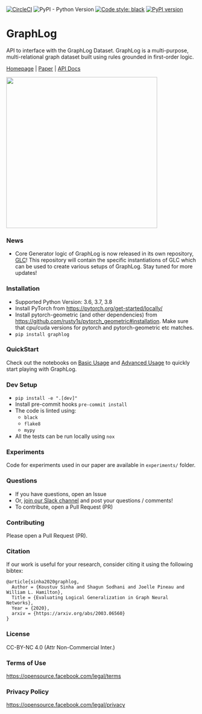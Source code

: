 [![CircleCI](https://circleci.com/gh/facebookresearch/GraphLog.svg?style=svg&circle-token=3de77dcba6da65107d3946878697d810251e00d9)](https://circleci.com/gh/facebookresearch/GraphLog)
![PyPI - Python Version](https://img.shields.io/pypi/pyversions/graphlog)
[![Code style: black](https://img.shields.io/badge/code%20style-black-000000.svg)](https://github.com/psf/black)
[![PyPI version](https://badge.fury.io/py/graphlog.svg)](https://badge.fury.io/py/graphlog)

# GraphLog
API to interface with the GraphLog Dataset. GraphLog is a multi-purpose, multi-relational graph dataset built using rules grounded in first-order logic.

[Homepage](https://www.cs.mcgill.ca/~ksinha4/graphlog/) | [Paper](https://arxiv.org/abs/2003.06560) | [API Docs](https://graphlog.readthedocs.io/en/latest/)

<img src="docs/images/graphlog_rule.png" width="400">

### News

- Core Generator logic of GraphLog is now released in its own repository, [GLC](https://github.com/koustuvsinha/glc)! This repository will contain the specific instantiations of GLC which can be used to create various setups of GraphLog. Stay tuned for more updates!

### Installation

* Supported Python Version: 3.6, 3.7, 3.8
* Install PyTorch from https://pytorch.org/get-started/locally/
* Install pytorch-geometric (and other dependencies) from https://github.com/rusty1s/pytorch_geometric#installation. Make sure that cpu/cuda versions for pytorch and pytorch-geometric etc matches.
* `pip install graphlog`

### QuickStart

Check out the notebooks on [Basic Usage](examples/Basic%20Usage.ipynb) and [Advanced Usage](examples/Advanced%20Usage.ipynb) to quickly start playing with GraphLog.

### Dev Setup

* `pip install -e ".[dev]"`
* Install pre-commit hooks `pre-commit install`
* The code is linted using:
    * `black`
    * `flake8`
    * `mypy`
* All the tests can be run locally using `nox`

### Experiments

Code for experiments used in our paper are available in `experiments/` folder.

### Questions

- If you have questions, open an Issue
- Or, [join our Slack channel](https://join.slack.com/t/logicalml/shared_invite/zt-e7osm7j7-vfIRgJAbEHxYN5D70njvyw) and post your questions / comments!
- To contribute, open a Pull Request (PR)

### Contributing

Please open a Pull Request (PR).

### Citation

If our work is useful for your research, consider citing it using the following bibtex:

```
@article{sinha2020graphlog,
  Author = {Koustuv Sinha and Shagun Sodhani and Joelle Pineau and William L. Hamilton},
  Title = {Evaluating Logical Generalization in Graph Neural Networks},
  Year = {2020},
  arxiv = {https://arxiv.org/abs/2003.06560}
}
```

### License

CC-BY-NC 4.0 (Attr Non-Commercial Inter.)

### Terms of Use

https://opensource.facebook.com/legal/terms

### Privacy Policy

https://opensource.facebook.com/legal/privacy
